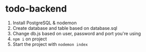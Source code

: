# todo-backend

1. Install PostgreSQL & nodemon
2. Create database and table based on database.sql
3. Change db.js based on user, password and port you're using
4. `npm i` on project
5. Start the project with `nodemon index`
